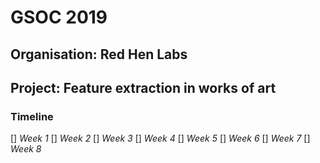 # GSOC 2019

## Organisation: Red Hen Labs
## Project: Feature extraction in works of art


### Timeline
[] _Week 1_
[] _Week 2_
[] _Week 3_
[] _Week 4_
[] _Week 5_
[] _Week 6_
[] _Week 7_
[] _Week 8_